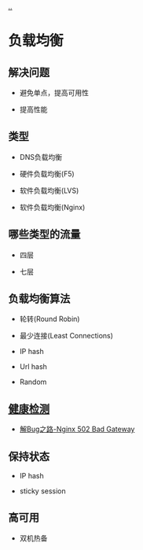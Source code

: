 [..](./../classic-architecture/index.md)
# 负载均衡

## 解决问题

- 避免单点，提高可用性

- 提高性能

## 类型

- DNS负载均衡

- 硬件负载均衡(F5)

- 软件负载均衡(LVS)

- 软件负载均衡(Nginx)

## 哪些类型的流量

- 四层

- 七层

## 负载均衡算法

- 轮转(Round Robin)

- 最少连接(Least Connections)

- IP hash

- Url hash

- Random

## [健康检测](https://help.aliyun.com/document_detail/85958.html?spm=5176.10695662.1996646101.searchclickresult.28523913nFmVvb)

- [解Bug之路-Nginx 502 Bad Gateway](https://my.oschina.net/alchemystar/blog/4436558)

## 保持状态

- IP hash

- sticky session

## 高可用

- 双机热备